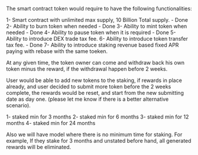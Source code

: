The smart contract token would require to have the following functionalities:



1- Smart contract with unlimited max supply, 10 Billion Total supply. - Done
2- Ability to burn token when needed - Done
3- Ability to mint token when needed - Done
4- Ability to pause token when it is required - Done
5- Ability to introduce DEX trade tax fee.
6- Ability to introduce token transfer tax fee. - Done
7- Ability to introduce staking revenue based fixed APR paying with rebase with the same toeken.

At any given time, the token owner can come and withdraw back his own token minus the reward, if the withdrawal happen before 2 weeks.

User would be able to add new tokens to the staking, if rewards in place already, and user decided to submit more token before the 2 weeks complete, the rewards would be reset, and start from the new submitting date as day one. (please let me know if there is a better alternative scenario).

1- staked min for 3 months
2- staked min for 6 months
3- staked min for 12 months
4- staked min for 24 months



Also we will have model where there is no minimum time for staking.
For example, If they stake for 3 months and unstated before hand, all generated rewards will be eliminated.